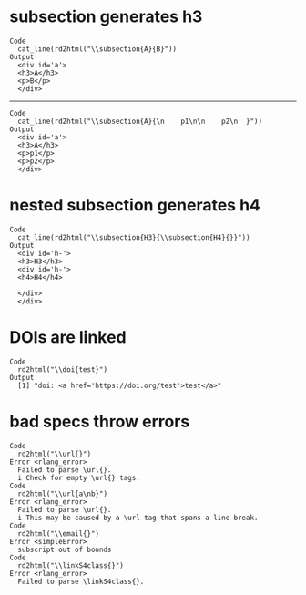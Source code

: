 # subsection generates h3

    Code
      cat_line(rd2html("\\subsection{A}{B}"))
    Output
      <div id='a'>
      <h3>A</h3>
      <p>B</p>
      </div>

---

    Code
      cat_line(rd2html("\\subsection{A}{\n    p1\n\n    p2\n  }"))
    Output
      <div id='a'>
      <h3>A</h3>
      <p>p1</p>
      <p>p2</p>
      </div>

# nested subsection generates h4

    Code
      cat_line(rd2html("\\subsection{H3}{\\subsection{H4}{}}"))
    Output
      <div id='h-'>
      <h3>H3</h3>
      <div id='h-'>
      <h4>H4</h4>
      
      </div>
      </div>

# DOIs are linked

    Code
      rd2html("\\doi{test}")
    Output
      [1] "doi: <a href='https://doi.org/test'>test</a>"

# bad specs throw errors

    Code
      rd2html("\\url{}")
    Error <rlang_error>
      Failed to parse \url{}.
      i Check for empty \url{} tags.
    Code
      rd2html("\\url{a\nb}")
    Error <rlang_error>
      Failed to parse \url{}.
      i This may be caused by a \url tag that spans a line break.
    Code
      rd2html("\\email{}")
    Error <simpleError>
      subscript out of bounds
    Code
      rd2html("\\linkS4class{}")
    Error <rlang_error>
      Failed to parse \linkS4class{}.

